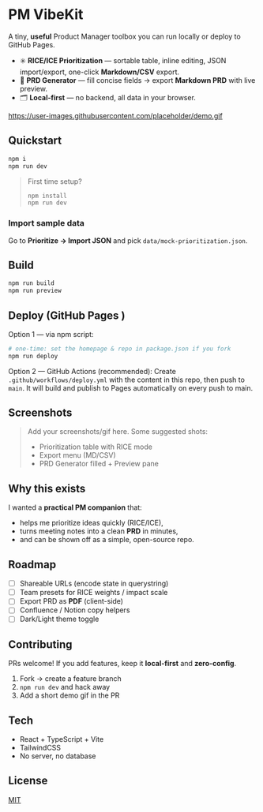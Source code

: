 # PM VibeKit

A tiny, **useful** Product Manager toolbox you can run locally or deploy to GitHub Pages.

- ✳️ **RICE/ICE Prioritization** — sortable table, inline editing, JSON import/export, one-click **Markdown/CSV** export.
- 🧾 **PRD Generator** — fill concise fields → export **Markdown PRD** with live preview.
- 🗂️ **Local‑first** — no backend, all data in your browser.

https://user-images.githubusercontent.com/placeholder/demo.gif

## Quickstart

```bash
npm i
npm run dev
```

> First time setup?
>
> ```bash
> npm install
> npm run dev
> ```

### Import sample data

Go to **Prioritize → Import JSON** and pick `data/mock-prioritization.json`.

## Build

```bash
npm run build
npm run preview
```

## Deploy (GitHub Pages )

Option 1 — via npm script:
```bash
# one-time: set the homepage & repo in package.json if you fork
npm run deploy
```

Option 2 — GitHub Actions (recommended):
Create `.github/workflows/deploy.yml` with the content in this repo, then push to `main`. It will build and publish to Pages automatically on every push to main.

## Screenshots

> Add your screenshots/gif here. Some suggested shots:
> - Prioritization table with RICE mode
> - Export menu (MD/CSV)
> - PRD Generator filled + Preview pane

## Why this exists

I wanted a **practical PM companion** that:
- helps me prioritize ideas quickly (RICE/ICE),
- turns meeting notes into a clean **PRD** in minutes,
- and can be shown off as a simple, open-source repo.

## Roadmap

- [ ] Shareable URLs (encode state in querystring)
- [ ] Team presets for RICE weights / impact scale
- [ ] Export PRD as **PDF** (client-side)
- [ ] Confluence / Notion copy helpers
- [ ] Dark/Light theme toggle

## Contributing

PRs welcome! If you add features, keep it **local-first** and **zero-config**.

1. Fork → create a feature branch
2. `npm run dev` and hack away
3. Add a short demo gif in the PR

## Tech

- React + TypeScript + Vite
- TailwindCSS
- No server, no database

## License

[MIT](./LICENSE)